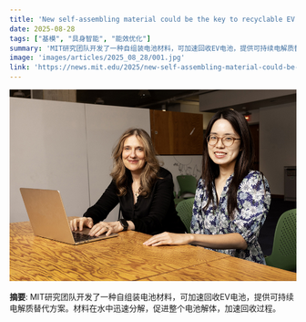 ```yaml
---
title: 'New self-assembling material could be the key to recyclable EV batteries'
date: 2025-08-28
tags: ["基模", "具身智能", "能效优化"]
summary: 'MIT研究团队开发了一种自组装电池材料，可加速回收EV电池，提供可持续电解质替代方案。材料在水中迅速分解，促进整个电池解体，加速回收过程。'
image: 'images/articles/2025_08_28/001.jpg'
link: 'https://news.mit.edu/2025/new-self-assembling-material-could-be-key-recyclable-ev-batteries-0828'
---
```

![New self-assembling material could be the key to recyclable EV batteries](images/articles/2025_08_28/001.jpg)

**摘要**: MIT研究团队开发了一种自组装电池材料，可加速回收EV电池，提供可持续电解质替代方案。材料在水中迅速分解，促进整个电池解体，加速回收过程。

